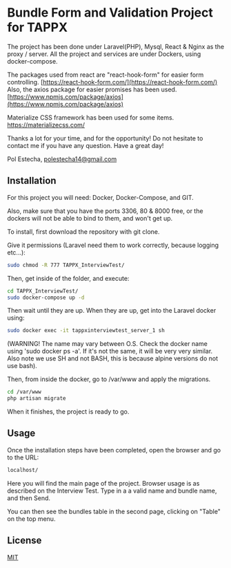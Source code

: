 
# Bundle Form and Validation Project for TAPPX

The project has been done under Laravel(PHP), Mysql, React & Nginx as the proxy / server. All the project and services are under Dockers, using docker-compose.

The packages used from react are "react-hook-form" for easier form controlling. [https://react-hook-form.com/](https://react-hook-form.com/)
Also, the axios package for easier promises has been used. [https://www.npmjs.com/package/axios](https://www.npmjs.com/package/axios)

Materialize CSS framework has been used for some items. https://materializecss.com/

Thanks a lot for your time, and for the opportunity! Do not hesitate to contact me if you have any question. Have a great day!

Pol Estecha, polestecha14@gmail.com

## Installation

For this project you will need: Docker, Docker-Compose, and GIT.

Also, make sure that you have the ports 3306, 80 & 8000 free, or the dockers will not be able to bind to them, and won't get up.

To install, first download the repository with git clone.

Give it permissions (Laravel need them to work correctly, because logging etc...):

```bash
sudo chmod -R 777 TAPPX_InterviewTest/
```

Then, get inside of the folder, and execute:

```bash
cd TAPPX_InterviewTest/
sudo docker-compose up -d
```
Then wait until they are up. When they are up, get into the Laravel docker using:

```bash
sudo docker exec -it tappxinterviewtest_server_1 sh
```
(WARNING! The name may vary between O.S. Check the docker name using 'sudo docker ps -a'. If it's not the same, it will be very very similar. Also note we use SH and not BASH, this is because alpine versions do not use bash).

Then, from inside the docker, go to /var/www and apply the migrations.
```bash
cd /var/www
php artisan migrate
```
When it finishes, the project is ready to go.

## Usage

Once the installation steps have been completed, open the browser and go to the URL:

```bash
localhost/
```
Here you will find the main page of the project. Browser usage is as described on the Interview Test. Type in a a valid name and bundle name, and then Send. 

You can then see the bundles table in the second page, clicking on "Table" on the top menu.

## License
[MIT](https://choosealicense.com/licenses/mit/)
